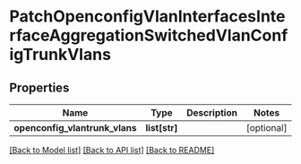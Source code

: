 # PatchOpenconfigVlanInterfacesInterfaceAggregationSwitchedVlanConfigTrunkVlans

## Properties
Name | Type | Description | Notes
------------ | ------------- | ------------- | -------------
**openconfig_vlantrunk_vlans** | **list[str]** |  | [optional] 

[[Back to Model list]](../README.md#documentation-for-models) [[Back to API list]](../README.md#documentation-for-api-endpoints) [[Back to README]](../README.md)


